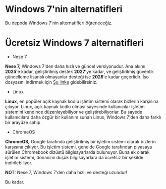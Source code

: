 # Windows 7'nin alternatifleri
Bu depoda Windows 7'nin alternatifleri öğreneceğiz. 
# Ücretsiz Windows 7 alternatifleri
- Nese 7

**Nese 7,** Windows 7'den daha hızlı ve güncel versiyonudur. Ana akımı **2025**'e kadar, geliştirilmiş destek **2027**'ye kadar, ve geliştirilmiş güvenlik güncelleme lisanslı olmayanlar desteği ise **2028**'e kadar geçerlidir. İso dosyasını indirmek için [Şu linke](https://archive.org/details/software?tab=collection&query=nese+7) gidebilirsiniz.
- Linux

**Linux,** en popüler açık kaynak kodlu işletim sistemi olarak bizlerin karşısına çıkıyor. Linux, açık kaynak kodlu olması sayesinde kullanıcılar işletim sistemini kendince düzenleyebiliyor ve geliştirebiliyorlar. Bu sayede kullanıcılara daha özgür bir kullanım sunan Linux, Windows 7'den daha farklı bir arayüze sahip.
- ChromeOS

**ChromeOS,** Google tarafında geliştirilmiş bir işletim sistemi olarak bizlerin karşısına çıkıyor. Bu işletim sistemi, genelde Google tarafından piyasaya sürülen Chromebook dizüstü bilgisayarlarda bulunuyor. Buna ek olarak işletim sistemi, donanımı düşük bilgisayarlara da ücretsiz bir şekilde indirilebiliyor.

**NOT:** Nese 7, Windows 7'den daha hızlı ve desteğı uzundur!

Bu kadar.

